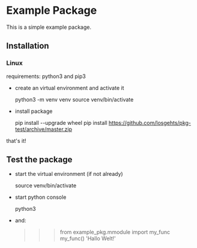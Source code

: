 # Example Package

This is a simple example package. 

## Installation
### Linux
requirements: python3 and pip3

* create an virtual environment and activate it

    python3 -m venv venv
    source venv/bin/activate

* install package

    pip install --upgrade wheel
    pip install https://github.com/losgehts/pkg-test/archive/master.zip

that's it!

## Test the package
* start the virtual environment (if not already)

    source venv/bin/activate

* start python console

    python3
    
* and:

    >>> from example_pkg.mmodule import my_func
    >>> my_func()
    'Hallo Welt!'

